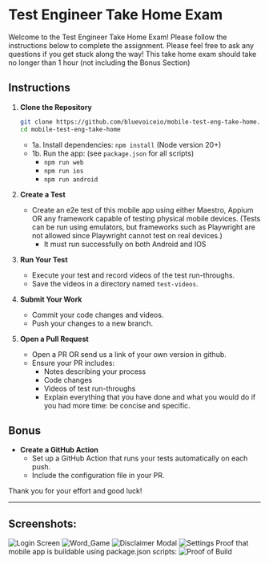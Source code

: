 # Test Engineer Take Home Exam

Welcome to the Test Engineer Take Home Exam! Please follow the instructions below to complete the assignment.
Please feel free to ask any questions if you get stuck along the way! This take home exam should take no longer than 1 hour (not including the Bonus Section)

## Instructions

1. **Clone the Repository**
    ```bash
    git clone https://github.com/bluevoiceio/mobile-test-eng-take-home.git
    cd mobile-test-eng-take-home
    ```
    - 1a. Install dependencies: `npm install` (Node version 20+)
    - 1b. Run the app: (see `package.json` for all scripts)  
        - `npm run web`  
        - `npm run ios`  
        - `npm run android`  

2. **Create a Test**
    - Create an e2e test of this mobile app using either Maestro, Appium OR any framework capable of testing physical mobile devices. (Tests can be run using emulators, but frameworks such as Playwright are not allowed since Playwright cannot test on real devices.)
        - It must run successfully on both Android and IOS

3. **Run Your Test**
    - Execute your test and record videos of the test run-throughs.
    - Save the videos in a directory named `test-videos`.

4. **Submit Your Work**
    - Commit your code changes and videos.
    - Push your changes to a new branch.

5. **Open a Pull Request**
    - Open a PR OR send us a link of your own version in github.
    - Ensure your PR includes:
      - Notes describing your process
      - Code changes
      - Videos of test run-throughs
      - Explain everything that you have done and what you would do if you had more time: be concise and specific.

## Bonus

- **Create a GitHub Action**
  - Set up a GitHub Action that runs your tests automatically on each push.
  - Include the configuration file in your PR.

Thank you for your effort and good luck!

---
## Screenshots:
![Login Screen](tab0-login_page.png)
![Word_Game](tab1-word_game.png)
![Disclaimer Modal](tab1-disclaimer_modal.png)
![Settings](tab2-settings.png)
Proof that mobile app is buildable using package.json scripts: 
![Proof of Build](screenshot-proof-of-build-success.png)
